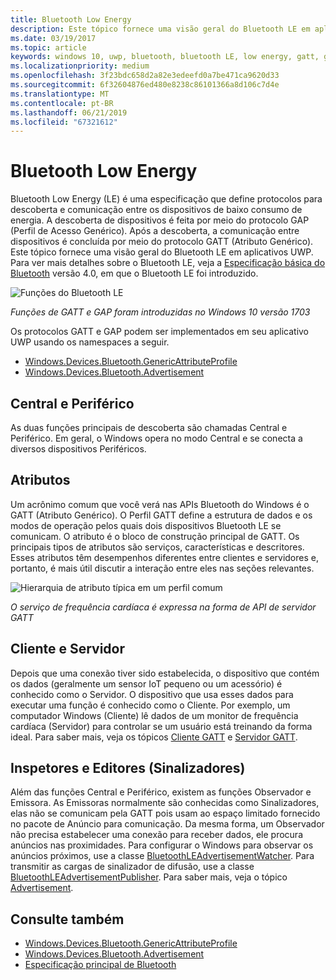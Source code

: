 ```yaml
---
title: Bluetooth Low Energy
description: Este tópico fornece uma visão geral do Bluetooth LE em aplicativos UWP.
ms.date: 03/19/2017
ms.topic: article
keywords: windows 10, uwp, bluetooth, bluetooth LE, low energy, gatt, gap, central, periférico, cliente, servidor, inspetor, editor
ms.localizationpriority: medium
ms.openlocfilehash: 3f23bdc658d2a82e3edeefd0a7be471ca9620d33
ms.sourcegitcommit: 6f32604876ed480e8238c86101366a8d106c7d4e
ms.translationtype: MT
ms.contentlocale: pt-BR
ms.lasthandoff: 06/21/2019
ms.locfileid: "67321612"
---
```

# <a name="bluetooth-low-energy"></a>Bluetooth Low Energy
Bluetooth Low Energy (LE) é uma especificação que define protocolos para descoberta e comunicação entre os dispositivos de baixo consumo de energia. A descoberta de dispositivos é feita por meio do protocolo GAP (Perfil de Acesso Genérico). Após a descoberta, a comunicação entre dispositivos é concluída por meio do protocolo GATT (Atributo Genérico). Este tópico fornece uma visão geral do Bluetooth LE em aplicativos UWP. Para ver mais detalhes sobre o Bluetooth LE, veja a [Especificação básica do Bluetooth](https://www.bluetooth.com/specifications/bluetooth-core-specification/) versão 4.0, em que o Bluetooth LE foi introduzido. 

![Funções do Bluetooth LE](images/gatt-roles.png)

*Funções de GATT e GAP foram introduzidas no Windows 10 versão 1703*

Os protocolos GATT e GAP podem ser implementados em seu aplicativo UWP usando os namespaces a seguir.
- [Windows.Devices.Bluetooth.GenericAttributeProfile](https://docs.microsoft.com/en-us/uwp/api/windows.devices.bluetooth.genericattributeprofile)
- [Windows.Devices.Bluetooth.Advertisement](https://docs.microsoft.com/en-us/uwp/api/windows.devices.bluetooth.genericattributeprofile)

## <a name="central-and-peripheral"></a>Central e Periférico
As duas funções principais de descoberta são chamadas Central e Periférico. Em geral, o Windows opera no modo Central e se conecta a diversos dispositivos Periféricos. 

## <a name="attributes"></a>Atributos
Um acrônimo comum que você verá nas APIs Bluetooth do Windows é o GATT (Atributo Genérico). O Perfil GATT define a estrutura de dados e os modos de operação pelos quais dois dispositivos Bluetooth LE se comunicam. O atributo é o bloco de construção principal de GATT. Os principais tipos de atributos são serviços, características e descritores. Esses atributos têm desempenhos diferentes entre clientes e servidores e, portanto, é mais útil discutir a interação entre eles nas seções relevantes. 

![Hierarquia de atributo típica em um perfil comum](images/gatt-service.png)

*O serviço de frequência cardíaca é expressa na forma de API de servidor GATT*

## <a name="client-and-server"></a>Cliente e Servidor
Depois que uma conexão tiver sido estabelecida, o dispositivo que contém os dados (geralmente um sensor IoT pequeno ou um acessório) é conhecido como o Servidor. O dispositivo que usa esses dados para executar uma função é conhecido como o Cliente. Por exemplo, um computador Windows (Cliente) lê dados de um monitor de frequência cardíaca (Servidor) para controlar se um usuário está treinando da forma ideal. Para saber mais, veja os tópicos [Cliente GATT](gatt-client.md) e [Servidor GATT](gatt-server.md).

## <a name="watchers-and-publishers-beacons"></a>Inspetores e Editores (Sinalizadores)
Além das funções Central e Periférico, existem as funções Observador e Emissora. As Emissoras normalmente são conhecidas como Sinalizadores, elas não se comunicam pela GATT pois usam ao espaço limitado fornecido no pacote de Anúncio para comunicação. Da mesma forma, um Observador não precisa estabelecer uma conexão para receber dados, ele procura anúncios nas proximidades. Para configurar o Windows para observar os anúncios próximos, use a classe [BluetoothLEAdvertisementWatcher](https://docs.microsoft.com/en-us/uwp/api/windows.devices.bluetooth.advertisement.bluetoothleadvertisementwatcher). Para transmitir as cargas de sinalizador de difusão, use a classe [BluetoothLEAdvertisementPublisher](https://docs.microsoft.com/en-us/uwp/api/windows.devices.bluetooth.advertisement.bluetoothleadvertisementpublisher). Para saber mais, veja o tópico [Advertisement](ble-beacon.md).

## <a name="see-also"></a>Consulte também
- [Windows.Devices.Bluetooth.GenericAttributeProfile](https://docs.microsoft.com/en-us/uwp/api/windows.devices.bluetooth.genericattributeprofile)
- [Windows.Devices.Bluetooth.Advertisement](https://docs.microsoft.com/en-us/uwp/api/windows.devices.bluetooth.genericattributeprofile)
- [Especificação principal de Bluetooth](https://www.bluetooth.com/specifications/bluetooth-core-specification/)